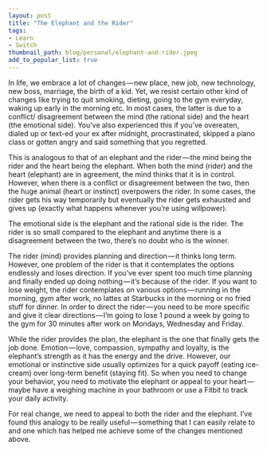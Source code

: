 ```yaml
---
layout: post
title: "The Elephant and the Rider"
tags:
- Learn
- Switch
thumbnail_path: blog/personal/elephant-and-rider.jpeg
add_to_popular_list: true
---
```


In life, we embrace a lot of changes — new place, new job, new technology, new boss, marriage, the birth of a kid. Yet, we resist certain other kind of changes like trying to quit smoking, dieting, going to the gym everyday, waking up early in the morning etc. In most cases, the latter is due to a conflict/ disagreement between the mind (the rational side) and the heart (the emotional side). You’ve also experienced this if you’ve overeaten, dialed up or text-ed your ex after midnight, procrastinated, skipped a piano class or gotten angry and said something that you regretted.

This is analogous to that of an elephant and the rider — the mind being the rider and the heart being the elephant. When both the mind (rider) and the heart (elephant) are in agreement, the mind thinks that it is in control. However, when there is a conflict or disagreement between the two, then the huge animal (heart or instinct) overpowers the rider. In some cases, the rider gets his way temporarily but eventually the rider gets exhausted and gives up (exactly what happens whenever you’re using willpower).

The emotional side is the elephant and the rational side is the rider. The rider is so small compared to the elephant and anytime there is a disagreement between the two, there’s no doubt who is the winner.

The rider (mind) provides planning and direction — it thinks long term. However, one problem of the rider is that it contemplates the options endlessly and loses direction. If you’ve ever spent too much time planning and finally ended up doing nothing — it’s because of the rider. If you want to lose weight, the rider contemplates on various options — running in the morning, gym after work, no lattes at Starbucks in the morning or no fried stuff for dinner. In order to direct the rider — you need to be more specific and give it clear directions — I’m going to lose 1 pound a week by going to the gym for 30 minutes after work on Mondays, Wednesday and Friday.

While the rider provides the plan, the elephant is the one that finally gets the job done. Emotion — love, compassion, sympathy and loyalty, is the elephant’s strength as it has the energy and the drive. However, our emotional or instinctive side usually optimizes for a quick payoff (eating ice-cream) over long-term benefit (staying fit). So when you need to change your behavior, you need to motivate the elephant or appeal to your heart — maybe have a weighing machine in your bathroom or use a Fitbit to track your daily activity.

For real change, we need to appeal to both the rider and the elephant. I’ve found this analogy to be really useful — something that I can easily relate to and one which has helped me achieve some of the changes mentioned above.